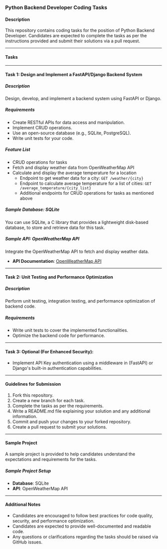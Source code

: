 ### Python Backend Developer Coding Tasks

#### Description
This repository contains coding tasks for the position of Python Backend Developer. Candidates are expected to complete the tasks as per the instructions provided and submit their solutions via a pull request.

---

#### Tasks

---

#### Task 1: Design and Implement a FastAPI/Django Backend System

##### Description
Design, develop, and implement a backend system using FastAPI or Django.

##### Requirements
- Create RESTful APIs for data access and manipulation.
- Implement CRUD operations.
- Use an open-source database (e.g., SQLite, PostgreSQL).
- Write unit tests for your code.

##### Feature List
- CRUD operations for tasks
- Fetch and display weather data from OpenWeatherMap API
- Calculate and display the average temperature for a location
  - Endpoint to get weather data for a city: `GET /weather/{city}`
  - Endpoint to calculate average temperature for a list of cities: `GET /average_temperature/{city_list}`
  - Additional endpoints for CRUD operations for tasks as mentioned above

##### Sample Database: SQLite
You can use SQLite, a C library that provides a lightweight disk-based database, to store and retrieve data for this task.

##### Sample API: OpenWeatherMap API
Integrate the OpenWeatherMap API to fetch and display weather data.

- **API Documentation**: [OpenWeatherMap API](https://openweathermap.org/api)

---

#### Task 2: Unit Testing and Performance Optimization

##### Description
Perform unit testing, integration testing, and performance optimization of backend code.

##### Requirements
- Write unit tests to cover the implemented functionalities.
- Optimize the backend code for performance.

---

#### Task 3: Optional (For Enhanced Security):
- Implement API Key authentication using a middleware in (FastAPI) or Django's built-in authentication capabilities.
  
---

#### Guidelines for Submission
1. Fork this repository.
2. Create a new branch for each task.
3. Complete the tasks as per the requirements.
4. Write a README.md file explaining your solution and any additional information.
5. Commit and push your changes to your forked repository.
6. Create a pull request to submit your solutions.

---

#### Sample Project
A sample project is provided to help candidates understand the expectations and requirements for the tasks.

##### Sample Project Setup
- **Database**: SQLite
- **API**: OpenWeatherMap API

---

#### Additional Notes
- Candidates are encouraged to follow best practices for code quality, security, and performance optimization.
- Candidates are expected to provide well-documented and readable code.
- Any questions or clarifications regarding the tasks should be raised via GitHub issues.
